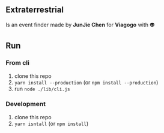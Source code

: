 ## Extraterrestrial

Is an event finder made by **JunJie Chen** for **Viagogo** with :alien:

## Run

### From cli

1. clone this repo
2. `yarn install --production` (or `npm install --production`)
3. run `node ./lib/cli.js`

### Development

1. clone this repo
2. `yarn isntall` (or `npm install`)